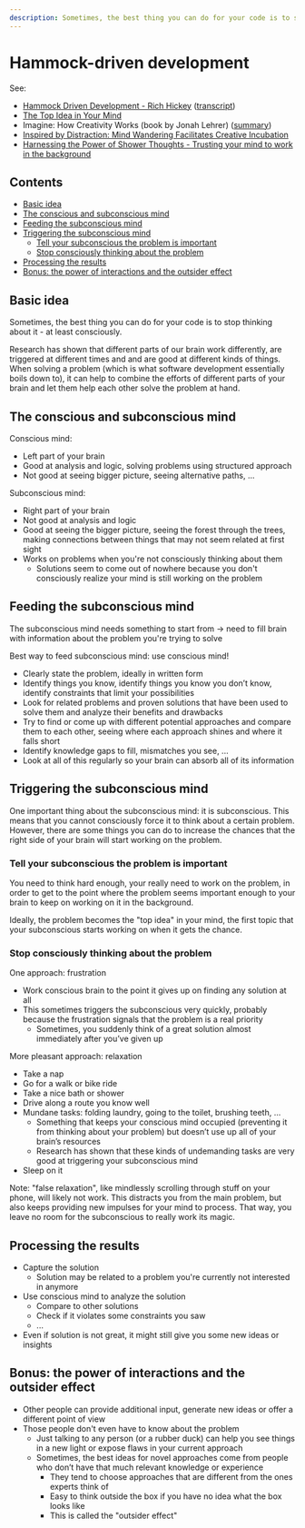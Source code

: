 ```yaml
---
description: Sometimes, the best thing you can do for your code is to stop thinking about it - at least consciously
---
```


# Hammock-driven development

See:

-   [Hammock Driven Development - Rich Hickey](https://www.youtube.com/watch?v=f84n5oFoZBc) ([transcript](https://github.com/matthiasn/talk-transcripts/blob/master/Hickey_Rich/HammockDrivenDev.md))
-   [The Top Idea in Your Mind](http://www.paulgraham.com/top.html)
-   Imagine: How Creativity Works (book by Jonah Lehrer) ([summary](http://newbooksinbrief.com/2012/04/29/12-a-summary-of-imagine-how-creativity-works-by-jonah-lehrer/))
-   [Inspired by Distraction: Mind Wandering Facilitates Creative Incubation](https://journals.sagepub.com/doi/abs/10.1177/0956797612446024)
-   [Harnessing the Power of Shower Thoughts - Trusting your mind to work in the background](https://alexanderell.is/posts/trust-in-your-unconscious/)

## Contents

-   [Basic idea](#basic-idea)
-   [The conscious and subconscious mind](#the-conscious-and-subconscious-mind)
-   [Feeding the subconscious mind](#feeding-the-subconscious-mind)
-   [Triggering the subconscious mind](#triggering-the-subconscious-mind)
    -   [Tell your subconscious the problem is important](#tell-your-subconscious-the-problem-is-important)
    -   [Stop consciously thinking about the problem](#stop-consciously-thinking-about-the-problem)
-   [Processing the results](#processing-the-results)
-   [Bonus: the power of interactions and the outsider effect](#bonus-the-power-of-interactions-and-the-outsider-effect)

## Basic idea

Sometimes, the best thing you can do for your code is to stop thinking about it - at least consciously. 

Research has shown that different parts of our brain work differently, are triggered at different times and and are good at different kinds of things. When solving a problem (which is what software development essentially boils down to), it can help to combine the efforts of different parts of your brain and let them help each other solve the problem at hand.

## The conscious and subconscious mind

Conscious mind:

-   Left part of your brain
-   Good at analysis and logic, solving problems using structured approach
-   Not good at seeing bigger picture, seeing alternative paths, ...

Subconscious mind:

-   Right part of your brain
-   Not good at analysis and logic
-   Good at seeing the bigger picture, seeing the forest through the trees, making connections between things that may not seem related at first sight
-   Works on problems when you're not consciously thinking about them
    -   Solutions seem to come out of nowhere because you don't consciously realize your mind is still working on the problem

## Feeding the subconscious mind

The subconscious mind needs something to start from -> need to fill brain with information about the problem you're trying to solve

Best way to feed subconscious mind: use conscious mind!

-   Clearly state the problem, ideally in written form
-   Identify things you know, identify things you know you don’t know, identify constraints that limit your possibilities
-   Look for related problems and proven solutions that have been used to solve them and analyze their benefits and drawbacks
-   Try to find or come up with different potential approaches and compare them to each other, seeing where each approach shines and where it falls short
-   Identify knowledge gaps to fill, mismatches you see, ...
-   Look at all of this regularly so your brain can absorb all of its information

## Triggering the subconscious mind

One important thing about the subconscious mind: it is subconscious. This means that you cannot consciously force it to think about a certain problem. However, there are some things you can do to increase the chances that the right side of your brain will start working on the problem.

### Tell your subconscious the problem is important

You need to think hard enough, your really need to work on the problem, in order to get to the point where the problem seems important enough to your brain to keep on working on it in the background.

Ideally, the problem becomes the "top idea" in your mind, the first topic that your subconscious starts working on when it gets the chance.

### Stop consciously thinking about the problem

One approach: frustration

-   Work conscious brain to the point it gives up on finding any solution at all
-   This sometimes triggers the subconscious very quickly, probably because the frustration signals that the problem is a real priority
    -   Sometimes, you suddenly think of a great solution almost immediately after you’ve given up

More pleasant approach: relaxation

-   Take a nap
-   Go for a walk or bike ride
-   Take a nice bath or shower
-   Drive along a route you know well
-   Mundane tasks: folding laundry, going to the toilet, brushing teeth, ...
    -   Something that keeps your conscious mind occupied (preventing it from thinking about your problem) but doesn’t use up all of your brain’s resources
    -   Research has shown that these kinds of undemanding tasks are very good at triggering your subconscious mind
-   Sleep on it

Note: "false relaxation", like mindlessly scrolling through stuff on your phone, will likely not work. This distracts you from the main problem, but also keeps providing new impulses for your mind to process. That way, you leave no room for the subconscious to really work its magic.

## Processing the results

-   Capture the solution
    -   Solution may be related to a problem you're currently not interested in anymore
-   Use conscious mind to analyze the solution
    -   Compare to other solutions
    -   Check if it violates some constraints you saw
    -   ...
-   Even if solution is not great, it might still give you some new ideas or insights

## Bonus: the power of interactions and the outsider effect

-   Other people can provide additional input, generate new ideas or offer a different point of view
-   Those people don't even have to know about the problem
    -   Just talking to any person (or a rubber duck) can help you see things in a new light or expose flaws in your current approach
    -   Sometimes, the best ideas for novel approaches come from people who don’t have that much relevant knowledge or experience
        -   They tend to choose approaches that are different from the ones experts think of
        -   Easy to think outside the box if you have no idea what the box looks like
        -   This is called the "outsider effect"
